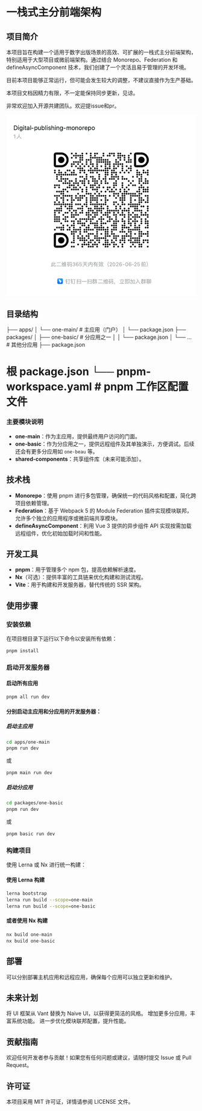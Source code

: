 <!--
 * @Author: be_loving@163.com 
 * @Date: 2024-12-22 13:04:59
 * @LastEditors: FutureMeng futuremeng@gmail.com
 * @LastEditTime: 2025-06-25 09:39:07
 * @FilePath: /digital-publishing-monorepo/README.md
 * @Description: 这是默认设置,请设置`customMade`, 打开koroFileHeader查看配置 进行设置: https://github.com/OBKoro1/koro1FileHeader/wiki/%E9%85%8D%E7%BD%AE
-->
# 一栈式主分前端架构

## 项目简介

本项目旨在构建一个适用于数字出版场景的高效、可扩展的一栈式主分前端架构，特别适用于大型项目或微前端架构。通过结合 Monorepo、Federation 和 defineAsyncComponent 技术，我们创建了一个灵活且易于管理的开发环境。

目前本项目能够正常运行，但可能会发生较大的调整，不建议直接作为生产基础。

本项目文档因精力有限，不一定能保持同步更新，见谅。

非常欢迎加入开源共建团队。欢迎提issue和pr。

<img src="1750815463112.png"/>


## 目录结构
├── apps/ 
│ └── one-main/ # 主应用（门户） 
│ └── package.json 
├── packages/ 
│ ├── one-basic/ # 分应用之一 
│ │ └── package.json 
│ └── ... # 其他分应用 
├── package.json 

# 根 package.json └── pnpm-workspace.yaml # pnpm 工作区配置文件


### 主要模块说明

- **one-main**：作为主应用，提供最终用户访问的门面。
- **one-basic**：作为分应用之一，提供远程组件及其单独演示，方便调试。后续还会有更多分应用如 `one-beau` 等。
- **shared-components**：共享组件库（未来可能添加）。

## 技术栈

- **Monorepo**：使用 pnpm 进行多包管理，确保统一的代码风格和配置，简化跨项目依赖管理。
- **Federation**：基于 Webpack 5 的 Module Federation 插件实现模块联邦，允许多个独立的应用程序或微前端共享模块。
- **defineAsyncComponent**：利用 Vue 3 提供的异步组件 API 实现按需加载远程组件，优化初始加载时间和性能。

## 开发工具

- **pnpm**：用于管理多个 npm 包，提高依赖解析速度。
- **Nx**（可选）：提供丰富的工具链来优化构建和测试流程。
- **Vite**：用于构建和开发服务器，替代传统的 SSR 架构。

## 使用步骤

### 安装依赖

在项目根目录下运行以下命令以安装所有依赖：

```bash
pnpm install
```

### 启动开发服务器

#### 启动所有应用
``` bash
pnpm all run dev
```

#### 分别启动主应用和分应用的开发服务器：

##### 启动主应用
``` bash
cd apps/one-main
pnpm run dev
```
或
``` bash
pnpm main run dev
```

##### 启动分应用
``` bash
cd packages/one-basic
pnpm run dev
```

或
``` bash
pnpm basic run dev
```

### 构建项目
使用 Lerna 或 Nx 进行统一构建：

#### 使用 Lerna 构建
``` bash
lerna bootstrap
lerna run build --scope=one-main
lerna run build --scope=one-basic
```

#### 或者使用 Nx 构建
``` bash
nx build one-main
nx build one-basic
```

## 部署
可以分别部署主机应用和远程应用，确保每个应用可以独立更新和维护。

## 未来计划
将 UI 框架从 Vant 替换为 Naive UI，以获得更简洁的风格。
增加更多分应用，丰富系统功能。
进一步优化模块联邦配置，提升性能。

## 贡献指南
欢迎任何开发者参与贡献！如果您有任何问题或建议，请随时提交 Issue 或 Pull Request。

## 许可证
本项目采用 MIT 许可证，详情请参阅 LICENSE 文件。
